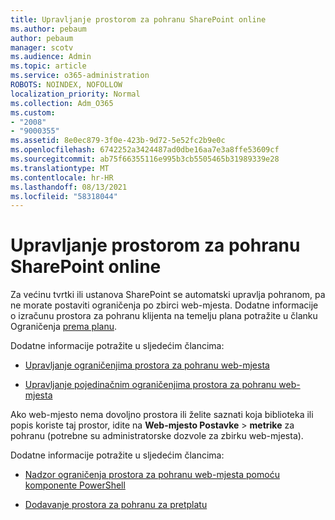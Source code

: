 ```yaml
---
title: Upravljanje prostorom za pohranu SharePoint online
ms.author: pebaum
author: pebaum
manager: scotv
ms.audience: Admin
ms.topic: article
ms.service: o365-administration
ROBOTS: NOINDEX, NOFOLLOW
localization_priority: Normal
ms.collection: Adm_O365
ms.custom:
- "2008"
- "9000355"
ms.assetid: 8e0ec879-3f0e-423b-9d72-5e52fc2b9e0c
ms.openlocfilehash: 6742252a3424487ad0dbe16aa7e3a8ffe53609cf
ms.sourcegitcommit: ab75f66355116e995b3cb5505465b31989339e28
ms.translationtype: MT
ms.contentlocale: hr-HR
ms.lasthandoff: 08/13/2021
ms.locfileid: "58318044"
---
```

# <a name="manage-your-sharepoint-online-storage"></a>Upravljanje prostorom za pohranu SharePoint online

Za većinu tvrtki ili ustanova SharePoint se automatski upravlja pohranom, pa ne morate postaviti ograničenja po zbirci web-mjesta. Dodatne informacije o izračunu prostora za pohranu klijenta na temelju plana potražite u članku Ograničenja [prema planu](https://docs.microsoft.com/office365/servicedescriptions/sharepoint-online-service-description/sharepoint-online-limits?redirectedfrom=MSDN#limits-by-plan).

Dodatne informacije potražite u sljedećim člancima:

- [Upravljanje ograničenjima prostora za pohranu web-mjesta](https://docs.microsoft.com/sharepoint/manage-site-collection-storage-limits)

- [Upravljanje pojedinačnim ograničenjima prostora za pohranu web-mjesta](https://docs.microsoft.com/sharepoint/manage-site-collection-storage-limits#manage-individual-site-storage-limits)

Ako web-mjesto nema dovoljno prostora ili želite saznati koja biblioteka ili popis koriste taj prostor, idite na **Web-mjesto Postavke**  >  **metrike** za pohranu (potrebne su administratorske dozvole za zbirku web-mjesta).

Dodatne informacije potražite u sljedećim člancima:

- [Nadzor ograničenja prostora za pohranu web-mjesta pomoću komponente PowerShell](https://docs.microsoft.com/sharepoint/manage-site-collection-storage-limits#monitor-site-storage-limits-by-using-powershell)

- [Dodavanje prostora za pohranu za pretplatu](https://docs.microsoft.com/microsoft-365/commerce/add-storage-space) 
  